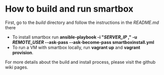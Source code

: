# How to build and run smartbox
First, go to the _build_ directory and follow the instructions in the _README.md_ there
* To install smartbox run __ansible-playbook -i "*SERVER_IP* ," -u *REMOTE_USER* --ask-pass --ask-become-pass smartboxinstall.yml__
* To run a VM with smartbox locally, run __vagrant up__ and __vagrant provision__.

For more details about the build and install process, please visit the github wiki pages.
